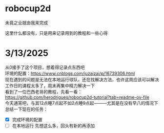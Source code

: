 # robocup2d
未竟之业就由我来完成

这里什么都没有，只是用来记录用到的教程和一些心得

# 3/13/2025
从0接手了这个项目，想着得记录点东西吧\
环境的配置：https://www.cnblogs.com/juzaizai/p/16739306.html \
现在遇到的问题是无法在本地运行球队，还在找解决方法，也许这周应该可以解决\
工作日的课程太多了，周末再集中精力解决一下\
看到了一位巴西老哥的教程，先看一看：https://github.com/herodrigues/robocup2d-tutorial?tab=readme-ov-file \
今天通宵吧，与其12点睡7点起不如2点睡9点起———尤其是在没有早八的情况下\
总结一下现在的任务：
- [x] 完成环境的配置
- [ ] 在本地运行
先想这么多，回头有新的再添加

